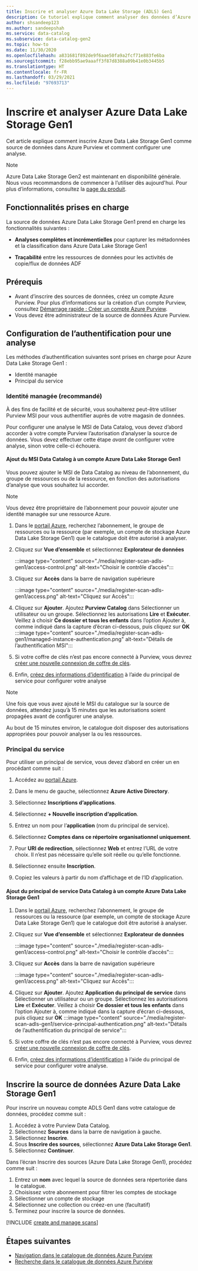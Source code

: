 ```yaml
---
title: Inscrire et analyser Azure Data Lake Storage (ADLS) Gen1
description: Ce tutoriel explique comment analyser des données d’Azure Data Lake Storage Gen1 dans Azure Purview.
author: shsandeep123
ms.author: sandeepshah
ms.service: data-catalog
ms.subservice: data-catalog-gen2
ms.topic: how-to
ms.date: 11/30/2020
ms.openlocfilehash: a831681f892de9f6aae50fa9a2fcf71e883fe6ba
ms.sourcegitcommit: f28ebb95ae9aaaff3f87d8388a09b41e0b3445b5
ms.translationtype: HT
ms.contentlocale: fr-FR
ms.lasthandoff: 03/29/2021
ms.locfileid: "97693713"
---
```

# <a name="register-and-scan-azure-data-lake-storage-gen1"></a>Inscrire et analyser Azure Data Lake Storage Gen1

Cet article explique comment inscrire Azure Data Lake Storage Gen1 comme source de données dans Azure Purview et comment configurer une analyse.

> [!Note]
> Azure Data Lake Storage Gen2 est maintenant en disponibilité générale. Nous vous recommandons de commencer à l’utiliser dès aujourd'hui. Pour plus d’informations, consultez la [page du produit](https://azure.microsoft.com/services/storage/data-lake-storage/).

## <a name="supported-capabilities"></a>Fonctionnalités prises en charge

La source de données Azure Data Lake Storage Gen1 prend en charge les fonctionnalités suivantes :

- **Analyses complètes et incrémentielles** pour capturer les métadonnées et la classification dans Azure Data Lake Storage Gen1

- **Traçabilité** entre les ressources de données pour les activités de copie/flux de données ADF

## <a name="prerequisites"></a>Prérequis

- Avant d’inscrire des sources de données, créez un compte Azure Purview. Pour plus d’informations sur la création d’un compte Purview, consultez [Démarrage rapide : Créer un compte Azure Purview](create-catalog-portal.md).
- Vous devez être administrateur de la source de données Azure Purview.

## <a name="setting-up-authentication-for-a-scan"></a>Configuration de l’authentification pour une analyse

Les méthodes d’authentification suivantes sont prises en charge pour Azure Data Lake Storage Gen1 :

- Identité managée
- Principal du service

### <a name="managed-identity-recommended"></a>Identité managée (recommandé)

À des fins de facilité et de sécurité, vous souhaiterez peut-être utiliser Purview MSI pour vous authentifier auprès de votre magasin de données.

Pour configurer une analyse le MSI de Data Catalog, vous devez d’abord accorder à votre compte Purview l’autorisation d’analyser la source de données. Vous devez effectuer cette étape *avant* de configurer votre analyse, sinon votre celle-ci échouera.

#### <a name="adding-the-data-catalog-msi-to-an-azure-data-lake-storage-gen1-account"></a>Ajout du MSI Data Catalog à un compte Azure Data Lake Storage Gen1

Vous pouvez ajouter le MSI de Data Catalog au niveau de l’abonnement, du groupe de ressources ou de la ressource, en fonction des autorisations d’analyse que vous souhaitez lui accorder.

> [!Note]
> Vous devez être propriétaire de l’abonnement pour pouvoir ajouter une identité managée sur une ressource Azure.

1. Dans le [portail Azure](https://portal.azure.com), recherchez l’abonnement, le groupe de ressources ou la ressource (par exemple, un compte de stockage Azure Data Lake Storage Gen1) que le catalogue doit être autorisé à analyser.

2. Cliquez sur **Vue d’ensemble** et sélectionnez **Explorateur de données**

   :::image type="content" source="./media/register-scan-adls-gen1/access-control.png" alt-text="Choisir le contrôle d’accès":::

3. Cliquez sur **Accès** dans la barre de navigation supérieure

   :::image type="content" source="./media/register-scan-adls-gen1/access.png" alt-text="Cliquez sur Accès":::

4. Cliquez sur **Ajouter**. Ajoutez **Purview Catalog** dans Sélectionner un utilisateur ou un groupe. Sélectionnez les autorisations **Lire** et **Exécuter**. Veillez à choisir **Ce dossier et tous les enfants** dans l’option Ajouter à, comme indiqué dans la capture d’écran ci-dessous, puis cliquez sur **OK**
   :::image type="content" source="./media/register-scan-adls-gen1/managed-instance-authentication.png" alt-text="Détails de l’authentification MSI":::

5. Si votre coffre de clés n’est pas encore connecté à Purview, vous devrez [créer une nouvelle connexion de coffre de clés](manage-credentials.md#create-azure-key-vaults-connections-in-your-azure-purview-account).

6. Enfin, [créez des informations d’identification](manage-credentials.md#create-a-new-credential) à l’aide du principal de service pour configurer votre analyse
> [!Note]
> Une fois que vous avez ajouté le MSI du catalogue sur la source de données, attendez jusqu’à 15 minutes que les autorisations soient propagées avant de configurer une analyse.

Au bout de 15 minutes environ, le catalogue doit disposer des autorisations appropriées pour pouvoir analyser la ou les ressources.

### <a name="service-principal"></a>Principal du service

Pour utiliser un principal de service, vous devez d’abord en créer un en procédant comme suit :

1. Accédez au [portail Azure](https://portal.azure.com).

2. Dans le menu de gauche, sélectionnez **Azure Active Directory**.

3. Sélectionnez **Inscriptions d’applications**.

4. Sélectionnez **+ Nouvelle inscription d’application**.

5. Entrez un nom pour l’**application** (nom du principal de service).

6. Sélectionnez **Comptes dans ce répertoire organisationnel uniquement**.

7. Pour **URI de redirection**, sélectionnez **Web** et entrez l’URL de votre choix. Il n’est pas nécessaire qu’elle soit réelle ou qu’elle fonctionne.

8. Sélectionnez ensuite **Inscription**.

9. Copiez les valeurs à partir du nom d’affichage et de l’ID d’application.

#### <a name="adding-the-data-catalog-service-principal-to-an-azure-data-lake-storage-gen1-account"></a>Ajout du principal de service Data Catalog à un compte Azure Data Lake Storage Gen1
1. Dans le [portail Azure](https://portal.azure.com), recherchez l’abonnement, le groupe de ressources ou la ressource (par exemple, un compte de stockage Azure Data Lake Storage Gen1) que le catalogue doit être autorisé à analyser.

2. Cliquez sur **Vue d’ensemble** et sélectionnez **Explorateur de données**

   :::image type="content" source="./media/register-scan-adls-gen1/access-control.png" alt-text="Choisir le contrôle d’accès":::

3. Cliquez sur **Accès** dans la barre de navigation supérieure

   :::image type="content" source="./media/register-scan-adls-gen1/access.png" alt-text="Cliquez sur Accès":::

4. Cliquez sur **Ajouter**. Ajoutez **Application du principal de service** dans Sélectionner un utilisateur ou un groupe. Sélectionnez les autorisations **Lire** et **Exécuter**. Veillez à choisir **Ce dossier et tous les enfants** dans l’option Ajouter à, comme indiqué dans la capture d’écran ci-dessous, puis cliquez sur **OK**
   :::image type="content" source="./media/register-scan-adls-gen1/service-principal-authentication.png" alt-text="Détails de l’authentification du principal de service":::

5. Si votre coffre de clés n’est pas encore connecté à Purview, vous devrez [créer une nouvelle connexion de coffre de clés](manage-credentials.md#create-azure-key-vaults-connections-in-your-azure-purview-account).

6. Enfin, [créez des informations d’identification](manage-credentials.md#create-a-new-credential) à l’aide du principal de service pour configurer votre analyse.

## <a name="register-azure-data-lake-storage-gen1-data-source"></a>Inscrire la source de données Azure Data Lake Storage Gen1

Pour inscrire un nouveau compte ADLS Gen1 dans votre catalogue de données, procédez comme suit :

1. Accédez à votre Purview Data Catalog.
2. Sélectionnez **Sources** dans la barre de navigation à gauche.
3. Sélectionnez **Inscrire**.
4. Sous **Inscrire des sources**, sélectionnez **Azure Data Lake Storage Gen1**. 
5. Sélectionnez **Continuer**.

Dans l’écran Inscrire des sources (Azure Data Lake Storage Gen1), procédez comme suit :

1. Entrez un **nom** avec lequel la source de données sera répertoriée dans le catalogue.
2. Choisissez votre abonnement pour filtrer les comptes de stockage
3. Sélectionner un compte de stockage
4. Sélectionnez une collection ou créez-en une (facultatif)
5. Terminez pour inscrire la source de données.

[!INCLUDE [create and manage scans](includes/manage-scans.md)]

## <a name="next-steps"></a>Étapes suivantes

- [Navigation dans le catalogue de données Azure Purview](how-to-browse-catalog.md)
- [Recherche dans le catalogue de données Azure Purview](how-to-search-catalog.md)
